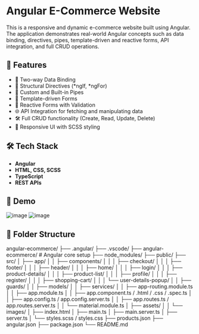 # Angular E-Commerce Website 

This is a responsive and dynamic e-commerce website built using Angular. The application demonstrates real-world Angular concepts such as data binding, directives, pipes, template-driven and reactive forms, API integration, and full CRUD operations.

## 🚀 Features

- 🔄 Two-way Data Binding
- 🔧 Structural Directives (*ngIf, *ngFor)
- 🧹 Custom and Built-in Pipes
- 📝 Template-driven Forms
- 🧠 Reactive Forms with Validation
- 🌐 API Integration for fetching and manipulating data
- 🛠️ Full CRUD functionality (Create, Read, Update, Delete)
- 📱 Responsive UI with SCSS styling

## 🛠️ Tech Stack

- **Angular**
- **HTML, CSS, SCSS**
- **TypeScript**
- **REST APIs**

## 📸 Demo
![image](https://github.com/user-attachments/assets/51494f9e-3806-4739-b6f8-f911542c8f2e)
![image](https://github.com/user-attachments/assets/431eddf6-6628-43b6-93a5-8ee31dba2d5e)




## 📂 Folder Structure
angular-ecommerce/
├── .angular/
├── .vscode/
├── angular-ecommerce/       # Angular core setup
├── node_modules/
├── public/
├── src/
│   ├── app/
│   │   ├── components/
│   │   │   ├── checkout/
│   │   │   ├── footer/
│   │   │   ├── header/
│   │   │   ├── home/
│   │   │   ├── login/
│   │   │   ├── product-details/
│   │   │   ├── product-list/
│   │   │   ├── profile/
│   │   │   ├── register/
│   │   │   ├── shopping-cart/
│   │   │   └── user-details-popup/
│   │   ├── guards/
│   │   ├── models/
│   │   ├── services/
│   │   ├── app-routing.module.ts
│   │   ├── app.module.ts
│   │   ├── app.component.ts / .html / .css / .spec.ts
│   │   ├── app.config.ts / app.config.server.ts
│   │   ├── app.routes.ts / app.routes.server.ts
│   │   └── material.module.ts
│   ├── assets/
│   │   └── images/
│   ├── index.html
│   ├── main.ts
│   ├── main.server.ts
│   ├── server.ts
│   └── styles.scss / styles.css
├── products.json
├── angular.json
├── package.json
└── README.md



